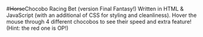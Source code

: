 #~~Horse~~Chocobo Racing Bet (version Final Fantasy!)
Written in HTML & JavaScript (with an additional of CSS for styling and cleanliness).
Hover the mouse through 4 different chocobos to see their speed and extra feature!
(Hint: the red one is OP!)
